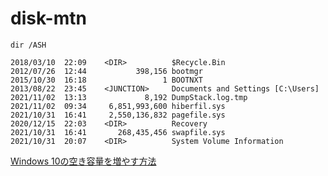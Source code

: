 # disk-mtn

```
dir /ASH
```
```
2018/03/10  22:09    <DIR>          $Recycle.Bin
2012/07/26  12:44           398,156 bootmgr
2015/10/30  16:18                 1 BOOTNXT
2013/08/22  23:45    <JUNCTION>     Documents and Settings [C:\Users]
2021/11/02  13:13             8,192 DumpStack.log.tmp
2021/11/02  09:34     6,851,993,600 hiberfil.sys
2021/10/31  16:41     2,550,136,832 pagefile.sys
2020/12/15  22:03    <DIR>          Recovery
2021/10/31  16:41       268,435,456 swapfile.sys
2021/10/31  20:07    <DIR>          System Volume Information
```

[Windows 10の空き容量を増やす方法](https://www.pc-koubou.jp/magazine/21581)
